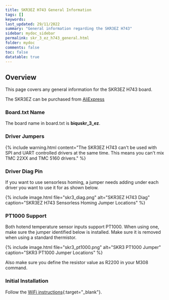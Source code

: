 ```yaml
---
title: SKR3EZ H743 General Information
tags: []
keywords: 
last_updated: 29/11/2022
summary: "General information regarding the SKR3EZ H743"
sidebar: mydoc_sidebar
permalink: skr_3_ez_h743_general.html
folder: mydoc
comments: false
toc: false
datatable: true
---
```


## Overview

This page covers any general information for the SKR3EZ H743 board.  

The SKR3EZ can be purchased from [AliExpress](https://s.click.aliexpress.com/e/_DkY3Otb)

### Board.txt Name

The board name in board.txt is **biquskr_3_ez**.

### Driver Jumpers

{% include warning.html content="The SKR3EZ H743 can't be used with SPI and UART controlled drivers at the same time. This means you can't mix TMC 22XX and TMC 5160 drivers." %}

### Driver Diag Pin

If you want to use sensorless homing, a jumper needs adding under each driver you want to use it for as shown below.

{% include image.html file="skr3_diag.png" alt="SKR3EZ H743 Diag" caption="SKR3EZ H743 Sensorless Homing Jumper Locations" %}

### PT1000 Support

Both hotend temperature sensor inputs support PT1000. When using one, make sure the jumper identified below is installed. Make sure it is removed when using a standard thermistor.  

{% include image.html file="skr3_pt1000.png" alt="SKR3 PT1000 Jumper" caption="SKR3 PT1000 Jumper Locations" %}

Also make sure you define the resistor value as R2200 in your M308 command.

### Initial Installation

Follow the [WiFi instructions](skr_3_ez_h743_connected_wifi.html){:target="_blank"}.
